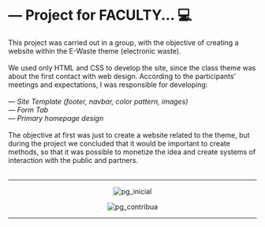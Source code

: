 # — Project for FACULTY... 💻
This project was carried out in a group, with the objective of creating a website within the E-Waste theme (electronic waste).
<br><br>
We used only HTML and CSS to develop the site, since the class theme was about the first contact with web design. According to the participants' meetings and expectations, I was responsible for developing:
<br><br>
<i>
— Site Template (footer, navbar, color pattern, images)<br>
— Form Tab<br>
— Primary homepage design</i>
<br><br>
The objective at first was just to create a website related to the theme, but during the project we concluded that it would be important to create methods, so that it was possible to monetize the idea and create systems of interaction with the public and partners.
<br><br>
<hr>
<div align="center">

  ![pg_inicial](https://user-images.githubusercontent.com/72578580/176976581-4da536fe-c762-4b46-b44b-4ecf9ee1555c.PNG)

  ![pg_contribua](https://user-images.githubusercontent.com/72578580/176976593-3d5bcb13-2111-4d94-819d-07396cdf53af.PNG)

  
</div>
<hr>
